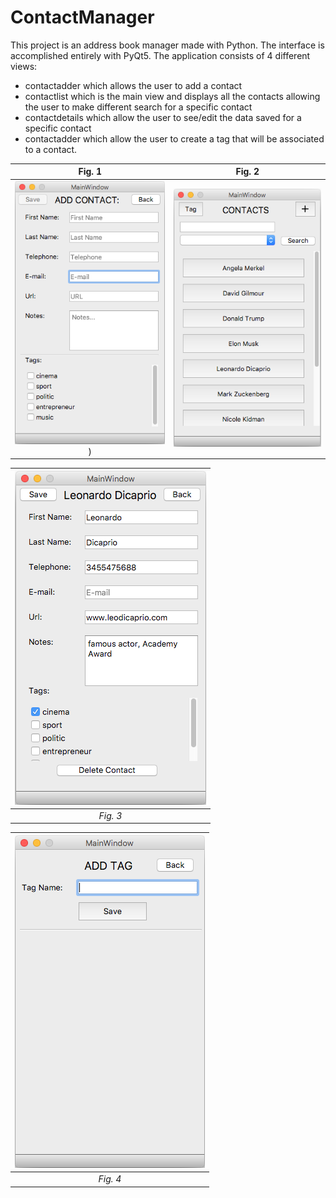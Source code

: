 # ContactManager

This project is an address book manager made with Python. The interface is accomplished entirely with PyQt5.
The application consists of 4 different views:
- contactadder which allows the user to add a contact
- contactlist which is the main view and displays all the contacts allowing the user to make different search for a specific contact
- contactdetails which allow the user to see/edit the data saved for a specific contact
- contactadder which allow the user to create a tag that will be associated to a contact.

Fig. 1            |  Fig. 2
:-------------------------:|:-------------------------:
![](https://github.com/pietrobongini/ContactManager/blob/master/ui_img/contactadder.png "Fig. 1"))  |  ![](https://github.com/pietrobongini/ContactManager/blob/master/ui_img/contactlist.png "Fig. 2")

|![Fig. 3](https://github.com/pietrobongini/ContactManager/blob/master/ui_img/contactdetails.png)
|:--:| 
| *Fig. 3* |

|![Fig. 4](https://github.com/pietrobongini/ContactManager/blob/master/ui_img/tagadder.png)
|:--:| 
| *Fig. 4* |

